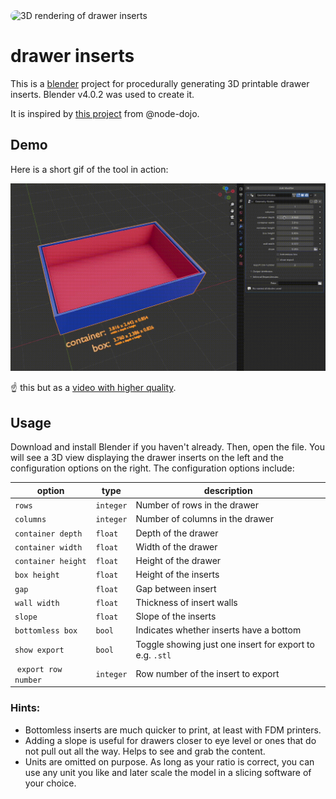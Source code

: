 <img style="max-width: 512px; border-radius: 12px;" alt="3D rendering of drawer inserts" src="media/drawer-inserts-rendering.png" />

# drawer inserts

This is a [blender](https://www.blender.org/) project for procedurally generating 3D printable drawer inserts.
Blender v4.0.2 was used to create it.

It is inspired by [this project](https://github.com/node-dojo/dojo-recursive-bins) from @node-dojo.

## Demo

Here is a short gif of the tool in action:

![Blender setup for easy creation of custom drawer inserts for 3D printing.](media/procedurally-generated-drawer-inserts.gif)

☝️ this but as a [video with higher quality](media/procedurally-generated-drawer-inserts.mp4).

## Usage

Download and install Blender if you haven't already. Then, open the file. You will see a 3D view displaying the drawer inserts on the left and the configuration options on the right. The configuration options include:

| option               | type      | description                                              |
| -------------------- | --------- | -------------------------------------------------------- |
| `rows`               | `integer` | Number of rows in the drawer                             |
| `columns`            | `integer` | Number of columns in the drawer                          |
| `container depth`    | `float`   | Depth of the drawer                                      |
| `container width`    | `float`   | Width of the drawer                                      |
| `container height`   | `float`   | Height of the drawer                                     |
| `box height`         | `float`   | Height of the inserts                                    |
| `gap`                | `float`   | Gap between insert                                       |
| `wall width`         | `float`   | Thickness of insert walls                                |
| `slope`              | `float`   | Slope of the inserts                                     |
| `bottomless box`     | `bool`    | Indicates whether inserts have a bottom                  |
| `show export`        | `bool`    | Toggle showing just one insert for export to e.g. `.stl` |
|  `export row number` | `integer` | Row number of the insert to export                       |

### Hints:

- Bottomless inserts are much quicker to print, at least with FDM printers.
- Adding a slope is useful for drawers closer to eye level or ones that do not pull out all the way. Helps to see and grab the content.
- Units are omitted on purpose. As long as your ratio is correct, you can use any unit you like and later scale the model in a slicing software of your choice.
